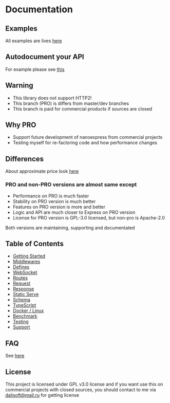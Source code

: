 # Documentation

## Examples

All examples are lives [here](https://github.com/nanoexpress/pro-slim/tree/master/examples)

## Autodocument your API

For example please see [this](https://github.com/nanoexpress/pro-slim/tree/master/examples/swagger.js)

## Warning

- This library does not support HTTP2!
- This branch (PRO) is differs from master/dev branches
- This branch is paid for commercial products if sources are closed

## Why PRO

- Support future development of nanoexpress from commercial projects
- Testing myself for re-factoring code and how performance changes

## Differences

About approximate price look [here](https://github.com/nanoexpress/pro-slim/issues/29)

### PRO and non-PRO versions are almost same except

- Performance on PRO is much faster
- Stability on PRO version is much better
- Features on PRO version is more and better
- Logic and API are much closer to Express on PRO version
- License for PRO version is GPL-3.0 licensed, but non-pro is Apache-2.0

Both versions are maintaining, supporting and documentated

## Table of Contents

- [Getting Started](./get-started.md)
- [Middlewares](./middlewares.md)
- [Defines](./defines.md)
- [WebSocket](./websocket.md)
- [Routes](./routes.md)
- [Request](./request.md)
- [Response](./response.md)
- [Static Serve](./static-serve.md)
- [Schema](./schema.md)
- [TypeScript](./typescript.md)
- [Docker / Linux](./docker.md)
- [Benchmark](./benchmark.md)
- [Testing](./testing.md)
- [Support](./support.md)

## FAQ

See [here](./faq.md)

## License

This project is licensed under GPL v3.0 license and if you want use this on commercial projects with closed sources, you should contact to me via dalisoft@mail.ru for getting license
